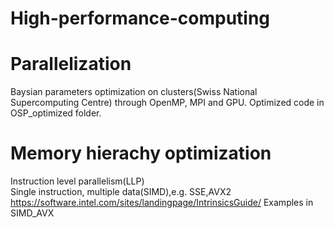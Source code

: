 # High-performance-computing
# Parallelization  
Baysian parameters optimization on clusters(Swiss National Supercomputing Centre) through OpenMP, MPI and GPU. 
Optimized code in OSP_optimized folder.  

# Memory hierachy optimization  
Instruction level parallelism(LLP)  
Single instruction, multiple data(SIMD),e.g. SSE,AVX2  
https://software.intel.com/sites/landingpage/IntrinsicsGuide/
Examples in SIMD_AVX  
